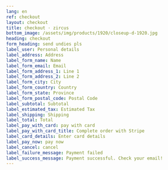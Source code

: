 ```yaml
---
lang: en
ref: checkout
layout: checkout
title: checkout · zircus
bottom_image: /assets/img/products/1920/closeup-d-1920.jpg
heading: checkout
form_heading: send undies pls
label_user: Personal details
label_address: Address
label_form_name: Name
label_form_email: Email
label_form_address_1: Line 1
label_form_address_2: Line 2
label_form_city: City
label_form_country: Country
label_form_state: Province
label_form_postal_code: Postal Code
label_subtotal: Subtotal
label_estimated_tax: Estimated Tax
label_shipping: Shipping
label_total: Total
label_pay_with_card: pay with card
label_pay_with_card_title: Complete order with Stripe
label_card_details: Enter card details
label_pay_now: pay now
label_cancel: cancel
label_failure_message: Payment failed
label_success_message: Payment successful. Check your email!
---
```

